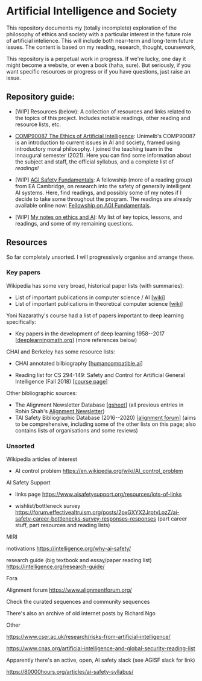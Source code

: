 # Artificial Intelligence and Society

This repository documents my (totally incomplete) exploration of the
philosophy of ethics and society with a particular interest in the future
role of artificial intelience. This will include both near-term and
long-term future issues.
The content is based on my reading, research, thought, coursework, 


This repository is a perpetual work in progress.
If we're lucky, one day it might become a website, or even a book (haha,
sure).
But seriously, if you want specific resources or progress or if you have
questions, just raise an issue.


## Repository guide:

* \[WIP\] Resources (below):
  A collection of resources and links related to the topics of this project.
  Includes notable readings, other reading and resource lists, etc.

* [COMP90087 The Ethics of Artificial Intelligence](comp90087/):
  Unimelb's COMP90087 is an introduction to current issues in AI and society,
  framed using introductory moral philosophy.
  I joined the teaching team in the innaugural semester (2021).
  Here you can find some information about the subject and staff, the
  official syllabus, and a complete list of *readings!*

* \[WIP\]
  [AGI Safety Fundamentals](agisf/):
  A fellowship (more of a reading group) from EA Cambridge, on research into
  the safety of generally intelligent AI systems.
  Here, find readings, and possibly some of my notes if I decide to take
  some throughout the program.
  The readings are already available online now:
  [Fellowship on AGI Fundamentals](https://www.eacambridge.org/agi-safety-fundamentals).

* \[WIP\] [My notes on ethics and AI](notes/):
  My list of key topics, lessons, and readings, and some of my remaining
  questions.




## Resources

So far completely unsorted. I will progressively organise and arrange these.


### Key papers

Wikipedia has some very broad, historical paper lists (with summaries):

* List of important publications in computer science / AI
  \[[wiki](https://en.wikipedia.org/wiki/List_of_important_publications_in_computer_science#Artificial_intelligence)\]
* List of important publications in theoretical computer science
  \[[wiki](https://en.wikipedia.org/wiki/List_of_important_publications_in_theoretical_computer_science)\]

Yoni Nazarathy's course had a list of papers important to deep learning
specifically:

* Key papers in the development of deep learning 1958--2017
  \[[deeplearningmath.org](https://deeplearningmath.org/references.html#key-papers-in-the-development-of-deep-learning-1958---2017)\]
  (more references below)

CHAI and Berkeley has some resource lists:

* CHAI annotated bilbiography
  \[[humancompatible.ai](https://humancompatible.ai/bibliography)\]

* Reading list for CS 294-149: Safety and Control for Artificial General
  Intelligence (Fall 2018)
  \[[course page](https://inst.eecs.berkeley.edu/~cs294-149/fa18/)\]


Other bibliographic sources:

* The Alignment Newsletter Database
  \[[gsheet](https://docs.google.com/spreadsheets/d/1PwWbWZ6FPqAgZWOoOcXM8N_tUCuxpEyMbN1NYYC02aM)\]
  (all previous entries in Rohin Shah's [Alignment Newsletter](https://rohinshah.com/alignment-newsletter/))
* TAI Safety Bibliographic Database (2016--2020)
  \[[alignment forum](https://www.alignmentforum.org/posts/4DegbDJJiMX2b3EKm/tai-safety-bibliographic-database)\]
  (aims to be comprehensive, including some of the other lists on this page;
   also contains lists of organisations and some reviews)




### Unsorted

Wikipedia articles of interest

* AI control problem https://en.wikipedia.org/wiki/AI_control_problem


AI Safety Support

* links page https://www.aisafetysupport.org/resources/lots-of-links

* wishlist/bottleneck survey
  https://forum.effectivealtruism.org/posts/2pxGXYX2JrptvLpzZ/ai-safety-career-bottlenecks-survey-responses-responses
  (part career stuff, part resources and reading lists)

MIRI

motivations https://intelligence.org/why-ai-safety/

research guide (big textbook and essay/paper reading list)
https://intelligence.org/research-guide/



Fora

Alignment forum https://www.alignmentforum.org/

Check the curated sequences and community sequences

There's also an archive of old internet posts by Richard Ngo



Other

https://www.cser.ac.uk/research/risks-from-artificial-intelligence/

https://www.cnas.org/artificial-intelligence-and-global-security-reading-list

Apparently there's an active, open, AI safety slack (see AGISF slack for link)

https://80000hours.org/articles/ai-safety-syllabus/
